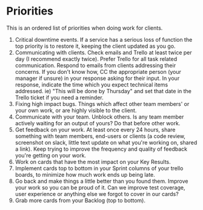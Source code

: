 # Priorities

This is an ordered list of priorities when doing work for clients.

1. Critical downtime events. If a service has a serious loss of function the top priority is to restore it, keeping the client updated as you go.
2. Communicating with clients. Check emails and Trello at least twice per day (I recommend exactly twice). Prefer Trello for all task related communication. Respond to emails from clients addressing their concerns. If you don't know how, CC the appropriate person (your manager if unsure) in your response asking for their input. In your response, indicate the time which you expect technical items addressed. ie) "This will be done by Thursday" and set that date in the Trello ticket if you need a reminder.
3. Fixing high impact bugs. Things which affect other team members' or your own work, or are highly visible to the client.
4. Communicate with your team. Unblock others. Is any team member actively waiting for an output of yours? Do that before other work.
5. Get feedback on your work. At least once every 24 hours, share something with team members, end-users or clients (a code review, screenshot on slack, little text update on what you're working on, shared a link). Keep trying to improve the frequency and quality of feedback you're getting on your work.
6. Work on cards that have the most impact on your Key Results. 
7. Implement cards top to bottom in your Sprint columns of your trello boards, to minimize how much work ends up being late.
8. Go back and make things a little better than you found them. Improve your work so you can be proud of it. Can we improve test coverage, user experience or anything else we forgot to cover in our cards?
9. Grab more cards from your Backlog (top to bottom).
